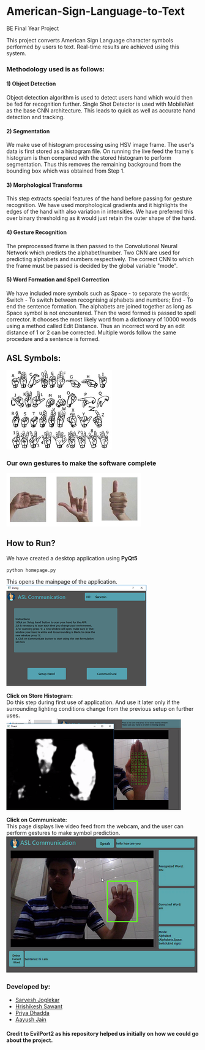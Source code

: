 # American-Sign-Language-to-Text
BE Final Year Project

This project converts American Sign Language character symbols performed by users to text. Real-time results are achieved using this system.

### Methodology used is as follows:

<h4>1) Object Detection</h3>
Object detection algorithm is used to detect users hand which would then be fed for recognition further. 
Single Shot Detector is used with MobileNet as the base CNN architecture. 
This leads to quick as well as accurate hand detection and tracking.

<h4>2) Segmentation </h4>
We make use of histogram processing using HSV image frame. The user's data is first stored as a histogram file. 
On running the live feed the frame's histogram is then compared with the stored histogram to perform segmentation. 
Thus this removes the remaining background from the bounding box which was obtained from Step 1.

<h4>3) Morphological Transforms </h4>
This step extracts special features of the hand before passing for gesture recognition. 
We have used morphological gradients and it highlights the edges of the hand with also variation in intensities. 
We have preferred this over binary thresholding as it would just retain the outer shape of the hand.

<h4>4) Gesture Recognition </h4>
The preprocessed frame is then passed to the Convolutional Neural Network which predicts the alphabet/number. 
Two CNN are used for predicting alphabets and numbers respectively. 
The correct CNN to which the frame must be passed is decided by the global variable "mode".

<h4>5) Word Formation and Spell Correction </h4>
We have included more symbols such as Space - to separate the words; Switch - To switch between recognising alphabets and numbers; 
End - To end the sentence formation. The alphabets are joined together as long as Space symbol is not encountered. 
Then the word formed is passed to spell corrector. 
It chooses the most likely word from a dictionary of 10000 words using a method called Edit Distance. 
Thus an incorrect word by an edit distance of 1 or 2 can be corrected. 
Multiple words follow the same procedure and a sentence is formed.

## ASL Symbols:
![Alt text](images/asl-symbols.jpg?raw=true "Title")

### Our own gestures to make the software complete<br>
![Alt text](images/asl-symbols-extra.png?raw=true "Title")

## How to Run?
We have created a desktop application using <b>PyQt5</b><br>
```
python homepage.py
```
This opens the mainpage of the application.<br>
![Alt text](images/mainpage.PNG?raw=true "Title")

<b>Click on Store Histogram:</b><br>
  Do this step during first use of application. And use it later only if the surrounding lighting conditions change from the previous setup on further uses.<br>
![Alt text](images/handhistagain2.png?raw=true "Title")


<b>Click on Communicate:</b></br>
This page displays live video feed from the webcam, and the user can perform gestures to make symbol prediction.<br>
![Alt text](images/gestrecognition.PNG?raw=true "Title")

### Developed by:
* [Sarvesh Joglekar](https://github.com/sarvesh12k26)
* [Hrishikesh Sawant](https://github.com/sawanthrishi)
* [Priya Dhadda](https://github.com/pridhadda)
* [Aayush Jain](https://github.com/AayushJain31)

#### Credit to EvilPort2 as his repository helped us initially on how we could go about the project.
